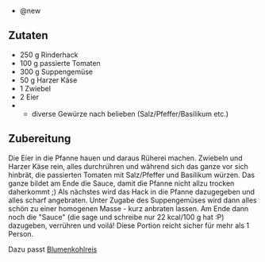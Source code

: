- @new

## Zutaten
- 250 g Rinderhack
- 100 g passierte Tomaten
- 300 g Suppengemüse
- 50 g Harzer Käse
- 1 Zwiebel
- 2 Eier
- + diverse Gewürze nach belieben (Salz/Pfeffer/Basilikum etc.)

## Zubereitung
Die Eier in die Pfanne hauen und daraus Rüherei machen. Zwiebeln und Harzer Käse rein, alles durchrühren und während sich das ganze vor sich hinbrät, die passierten Tomaten mit Salz/Pfeffer und Basilikum würzen. Das ganze bildet am Ende die Sauce, damit die Pfanne nicht allzu trocken daherkommt ;) Als nächstes wird das Hack in die Pfanne dazugegeben und alles scharf angebraten. Unter Zugabe des Suppengemüses wird dann alles schön zu einer homogenen Masse - kurz anbraten lassen. Am Ende dann noch die "Sauce" (die sage und schreibe nur 22 kcal/100 g hat :P) dazugeben, verrühren und voilá! Diese Portion reicht sicher für mehr als 1 Person.

Dazu passt [Blumenkohlreis](beilagen/blumenkohlreis.md)
